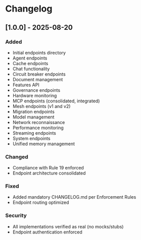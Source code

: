# Changelog

## [1.0.0] - 2025-08-20

### Added
- Initial endpoints directory
- Agent endpoints
- Cache endpoints
- Chat functionality
- Circuit breaker endpoints
- Document management
- Features API
- Governance endpoints
- Hardware monitoring
- MCP endpoints (consolidated, integrated)
- Mesh endpoints (v1 and v2)
- Migration endpoints
- Model management
- Network reconnaissance
- Performance monitoring
- Streaming endpoints
- System endpoints
- Unified memory management

### Changed
- Compliance with Rule 19 enforced
- Endpoint architecture consolidated

### Fixed
- Added mandatory CHANGELOG.md per Enforcement Rules
- Endpoint routing optimized

### Security
- All implementations verified as real (no mocks/stubs)
- Endpoint authentication enforced